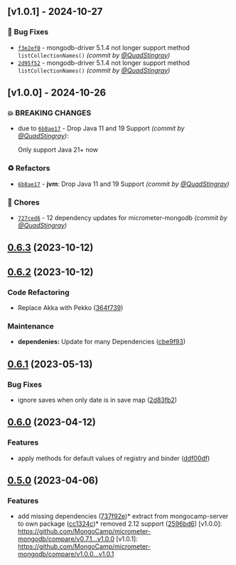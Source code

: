 ## [v1.0.1] - 2024-10-27
### :bug: Bug Fixes
- [`f3e2ef0`](https://github.com/MongoCamp/micrometer-mongodb/commit/f3e2ef04f845af17658861411890922139c2d596) - mongodb-driver 5.1.4 not longer support method `listCollectionNames()` *(commit by [@QuadStingray](https://github.com/QuadStingray))*
- [`2d95f52`](https://github.com/MongoCamp/micrometer-mongodb/commit/2d95f52b3926e0589f1a7caa2d309b33f4aba2b3) - mongodb-driver 5.1.4 not longer support method `listCollectionNames()` *(commit by [@QuadStingray](https://github.com/QuadStingray))*


## [v1.0.0] - 2024-10-26
### :boom: BREAKING CHANGES
- due to [`6b8ae17`](https://github.com/MongoCamp/micrometer-mongodb/commit/6b8ae174016edcdf6dde6cf56146f9bba9d7a1ec) - Drop Java 11 and 19 Support *(commit by [@QuadStingray](https://github.com/QuadStingray))*:

  Only support Java 21+ now


### :recycle: Refactors
- [`6b8ae17`](https://github.com/MongoCamp/micrometer-mongodb/commit/6b8ae174016edcdf6dde6cf56146f9bba9d7a1ec) - **jvm**: Drop Java 11 and 19 Support *(commit by [@QuadStingray](https://github.com/QuadStingray))*

### :wrench: Chores
- [`727ced6`](https://github.com/MongoCamp/micrometer-mongodb/commit/727ced6995d449e78bc343dba68744573cc325b2) - 12 dependency updates for micrometer-mongodb *(commit by [@QuadStingray](https://github.com/QuadStingray))*


## [0.6.3]() (2023-10-12)

## [0.6.2]() (2023-10-12)


### Code Refactoring

* Replace Akka with Pekko ([364f739](https://github.com/MongoCamp/micrometer-mongodb/commit/364f739b8fbb17a339370469694f5dcffb42da95))

### Maintenance

* **dependenies:** Update for many Dependencies ([cbe9f93](https://github.com/MongoCamp/micrometer-mongodb/commit/cbe9f93aa509300f10f0e1ed865808030cd53676))
## [0.6.1]() (2023-05-13)


### Bug Fixes

* ignore saves when only date is in save map ([2d83fb2](https://github.com/MongoCamp/micrometer-mongodb/commit/2d83fb2d1cc939d6e5c606b804f9f8cbf94a20ba))
## [0.6.0]() (2023-04-12)


### Features

* apply methods for default values of registry and binder ([ddf00df](https://github.com/MongoCamp/micrometer-mongodb/commit/ddf00df3bee48c6632db96b80117eed5fa932b79))
## [0.5.0]() (2023-04-06)


### Features

* add missing dependencies ([737f92e](https://github.com/MongoCamp/micrometer-mongodb/commit/737f92e5cf77964623d7102544e2d4e33c7ecc4f))* extract from mongocamp-server to own package ([cc1324c](https://github.com/MongoCamp/micrometer-mongodb/commit/cc1324c9ac5ddb414127d1515a6ed8dfad907ecd))* removed 2.12 support ([2596bd6](https://github.com/MongoCamp/micrometer-mongodb/commit/2596bd641315e3c134e938cbe0bb3744e57ab884))
[v1.0.0]: https://github.com/MongoCamp/micrometer-mongodb/compare/v0.7.1...v1.0.0
[v1.0.1]: https://github.com/MongoCamp/micrometer-mongodb/compare/v1.0.0...v1.0.1
